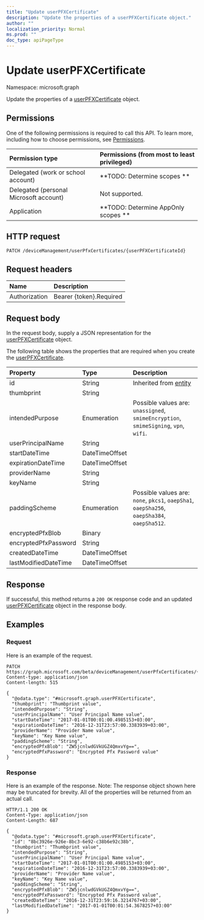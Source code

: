 ```yaml
---
title: "Update userPFXCertificate"
description: "Update the properties of a userPFXCertificate object."
author: ""
localization_priority: Normal
ms.prod: ""
doc_type: apiPageType
---
```


# Update userPFXCertificate

Namespace: microsoft.graph

Update the properties of a [userPFXCertificate](../resources/userpfxcertificate.md) object.

## Permissions
One of the following permissions is required to call this API. To learn more, including how to choose permissions, see [Permissions](/concepts/permissions-reference.md).

|Permission type|Permissions (from most to least privileged)|
|:---|:---|
|Delegated (work or school account)|**TODO: Determine scopes **|
|Delegated (personal Microsoft account)|Not supported.|
|Application|**TODO: Determine AppOnly scopes **|

## HTTP request
<!-- {
  "blockType": "ignored"
}
-->
``` http
PATCH /deviceManagement/userPfxCertificates/{userPFXCertificateId}
```

## Request headers
|Name|Description|
|:---|:---|
|Authorization|Bearer {token}.Required|

## Request body
In the request body, supply a JSON representation for the [userPFXCertificate](../resources/userpfxcertificate.md) object.

The following table shows the properties that are required when you create the [userPFXCertificate](../resources/userpfxcertificate.md).

|Property|Type|Description|
|:---|:---|:---|
|id|String| Inherited from [entity](../resources/entity.md)|
|thumbprint|String||
|intendedPurpose|Enumeration| Possible values are: `unassigned`, `smimeEncryption`, `smimeSigning`, `vpn`, `wifi`.|
|userPrincipalName|String||
|startDateTime|DateTimeOffset||
|expirationDateTime|DateTimeOffset||
|providerName|String||
|keyName|String||
|paddingScheme|Enumeration| Possible values are: `none`, `pkcs1`, `oaepSha1`, `oaepSha256`, `oaepSha384`, `oaepSha512`.|
|encryptedPfxBlob|Binary||
|encryptedPfxPassword|String||
|createdDateTime|DateTimeOffset||
|lastModifiedDateTime|DateTimeOffset||



## Response
If successful, this method returns a `200 OK` response code and an updated [userPFXCertificate](../resources/userpfxcertificate.md) object in the response body.

## Examples

### Request
Here is an example of the request.
<!-- {
  "blockType": "request",
  "name": "update_userpfxcertificate"
}
-->
``` http
PATCH https://graph.microsoft.com/beta/deviceManagement/userPfxCertificates/{userPFXCertificateId}
Content-type: application/json
Content-length: 515

{
  "@odata.type": "#microsoft.graph.userPFXCertificate",
  "thumbprint": "Thumbprint value",
  "intendedPurpose": "String",
  "userPrincipalName": "User Principal Name value",
  "startDateTime": "2017-01-01T00:01:00.4985153+03:00",
  "expirationDateTime": "2016-12-31T23:57:00.3383939+03:00",
  "providerName": "Provider Name value",
  "keyName": "Key Name value",
  "paddingScheme": "String",
  "encryptedPfxBlob": "ZW5jcnlwdGVkUGZ4QmxvYg==",
  "encryptedPfxPassword": "Encrypted Pfx Password value"
}
```

### Response
Here is an example of the response. Note: The response object shown here may be truncated for brevity. All of the properties will be returned from an actual call.
<!-- {
  "blockType": "response",
  "truncated": true
}
-->
``` http
HTTP/1.1 200 OK
Content-Type: application/json
Content-Length: 687

{
  "@odata.type": "#microsoft.graph.userPFXCertificate",
  "id": "8bc3926e-926e-8bc3-6e92-c38b6e92c38b",
  "thumbprint": "Thumbprint value",
  "intendedPurpose": "String",
  "userPrincipalName": "User Principal Name value",
  "startDateTime": "2017-01-01T00:01:00.4985153+03:00",
  "expirationDateTime": "2016-12-31T23:57:00.3383939+03:00",
  "providerName": "Provider Name value",
  "keyName": "Key Name value",
  "paddingScheme": "String",
  "encryptedPfxBlob": "ZW5jcnlwdGVkUGZ4QmxvYg==",
  "encryptedPfxPassword": "Encrypted Pfx Password value",
  "createdDateTime": "2016-12-31T23:59:16.3214767+03:00",
  "lastModifiedDateTime": "2017-01-01T00:01:54.3678257+03:00"
}
```

